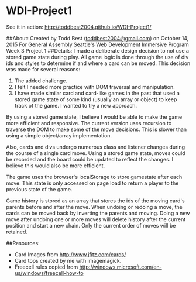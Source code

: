 # WDI-Project1

See it in action: http://toddbest2004.github.io/WDI-Project1/

##About:
Created by Todd Best (toddbest2004@gmail.com) on October 14, 2015
For General Assembly Seattle's Web Development Immersive Program
Week 3 Project 1
##Details:
I made a deliberate design decision to not use a stored game state during play. All game logic is done through the use of div ids and styles to determine if and where a card can be moved. This decision was made for several reasons:

1. The added challenge.
2. I felt I needed more practice with DOM traversal and manipulation.
3. I have made similar card and card-like games in the past that used a stored game state of some kind (usually an array or object) to keep track of the game. I wanted to try a new approach.

By using a stored game state, I believe I would be able to make the game more efficient and responsive. The current version uses recursion to traverse the DOM to make some of the move decisions. This is slower than using a simple object/array implementation.

Also, cards and divs undergo numerous class and listener changes during the course of a single card move. Using a stored game state, moves could be recorded and the board could be updated to reflect the changes. I believe this would also be more efficient.

The game uses the browser's localStorage to store gamestate after each move. This state is only accessed on page load to return a player to the previous state of the game.

Game history is stored as an array that stores the ids of the moving card's parents before and after the move. When undoing or redoing a move, the cards can be moved back by inverting the parents and moving. Doing a new move after undoing one or more moves will delete history after the current position and start a new chain. Only the current order of moves will be retained.

##Resources:
* Card Images from http://www.jfitz.com/cards/
* Card tops created by me with imagemagick.
* Freecell rules copied from http://windows.microsoft.com/en-us/windows/freecell-how-to
